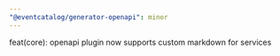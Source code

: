 ```yaml
---
"@eventcatalog/generator-openapi": minor
---
```


feat(core): openapi plugin now supports custom markdown for services
